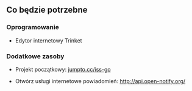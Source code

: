 ## Co będzie potrzebne

### Oprogramowanie

+ Edytor internetowy Trinket

### Dodatkowe zasoby

+ Projekt początkowy: <a href="http://jumpto.cc/iss-go" target="_blank">jumpto.cc/iss-go</a>

+ Otwórz usługi internetowe powiadomień: <a href="http://api.open-notify.org/" target="_blank">http://api.open-notify.org/</a>